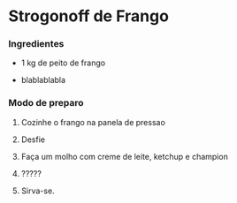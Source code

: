 # Strogonoff de Frango

### Ingredientes

- 1 kg de peito de frango

- blablablabla



### Modo de preparo

1.  Cozinhe o frango na panela de pressao

2. Desfie

3. Faça um molho com creme de leite, ketchup e champion

4. ?????

5. Sirva-se.
